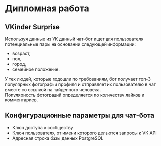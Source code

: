 # Дипломная работа

## VKinder Surprise
Используя данные из VK данный чат-бот ищет для пользователя потенциальные пары на основании следующей информации:
- возраст,
- пол,
- город,
- семейное положение.

У тех людей, которые подошли по требованиям, бот получает топ-3 популярных фотографии профиля и отправляет их пользователю в чат вместе со ссылкой на найденного человека.  
Популярность фотограций определяется по количеству лайков и комментариев.

## Конфигурационные параметры для чат-бота
- Ключ доступа к сообществу
- Ключ пользователя, от имени которого делаются запросы к VK API
- Адресная строка базы данных PostgreSQL
